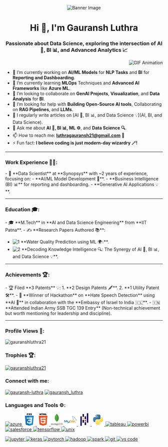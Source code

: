 <!-- Add a banner image above the greeting -->
<p align="center">
  <img src=""C:\Users\gauransh\Downloads\github-header-image.png"" alt="Banner Image" />
</p>

<h1 align="center">Hi 👋, I'm Gauransh Luthra</h1>
<h3 align="center">Passionate about Data Science, exploring the intersection of AI 🤖, BI 📊, and Advanced Analytics 📈</h3>

<!-- GIF Animation on the top right -->
<p align="right">
  <img src="https://via.placeholder.com/300x200.gif?text=Welcome+to+my+profile+%F0%9F%92%AF" alt="GIF Animation" />
</p>

- 🔭 I’m currently working on **AI/ML Models** for **NLP Tasks** and **BI** for **Reporting and Dashboarding**.
- 🌱 I’m currently learning **MLOps** Techniques and **Advanced AI Frameworks** like **Azure ML**.
- 👯 I’m looking to collaborate on **GenAI Projects**, **Visualization**, and **Data Analysis** for **BI**.
- 🤝 I’m looking for help with **Building Open-Source AI tools**, Collaborating on **RAG Pipelines**, and **LLMs**.
- 📝 I regularly write articles on [AI 🤖, BI 📊, and Data Science 💡](AI, BI, and Data Science).
- 💬 Ask me about **AI 🤖, BI 📊, ML ⚙️**, and **Data Science 🔍**.
- 📫 How to reach me: **luthragauransh21@gmail.com** 📧
- ⚡ Fun fact: **I believe coding is just modern-day wizardry 🪄!**

---

<h3 align="left">Work Experience 🧑‍💻:</h3>
- 🏢 **Data Scientist** at **Synopsys** with ~2 years of experience, focusing on:
  - **AI/ML Model Development 🤖**.
  - **Business Intelligence (BI) 📊** for reporting and dashboarding.
  - **Generative AI Applications 💡**.

---

<h3 align="left">Education 🎓:</h3>
- 🎓 **M.Tech** in **AI and Data Science Engineering** from **IIT Patna**.
- ✍️ **Research Papers Authored 📚**:
  <ul>
    <li>
      <img src="https://img.icons8.com/color/48/000000/1.png" width="20" alt="1"> **Water Quality Prediction using ML 🌍💧**.
    </li>
    <li>
      <img src="https://img.icons8.com/color/48/000000/2.png" width="20" alt="2"> **Decoding Knowledge Intelligence 🔍: The Synergy of AI 🤖, BI 📊, and Data Science 💡**.
    </li>
  </ul>

---

<h3 align="left">Achievements 🏆:</h3>
- 🏆 Filed **3 Patents** 💡:
  1. **2 Design Patents 🖋️**.
  2. **1 Utility Patent 🛠️**.
- 🥇 **Winner of Hackathon** on **Hate Speech Detection** using **AI 🤖** in collaboration with the **Embassy of Israel to India 🇮🇱**.
- 🇮🇳 **Attended Indian Army SSB TGC 139 Entry** (Non-technical achievement but worth mentioning for leadership and discipline).

---

<h3 align="left">Profile Views 👀:</h3>
<p align="left"> 
  <img src="https://komarev.com/ghpvc/?username=gauranshluthra21&label=Profile%20views&color=0e75b6&style=flat" alt="gauranshluthra21" /> 
</p>

<h3 align="left">Trophies 🏆:</h3>
<p align="left"> 
  <a href="https://github.com/ryo-ma/github-profile-trophy">
    <img src="https://github-profile-trophy.vercel.app/?username=gauranshluthra21" alt="gauranshluthra21" />
  </a> 
</p>

<h3 align="left">Connect with me:</h3>
<p align="left">
<a href="https://linkedin.com/in/gauransh-luthra" target="blank"><img align="center" src="https://raw.githubusercontent.com/rahuldkjain/github-profile-readme-generator/master/src/images/icons/Social/linked-in-alt.svg" alt="gauransh-luthra" height="30" width="40" /></a>
<a href="https://instagram.com/gauransh_luthra" target="blank"><img align="center" src="https://raw.githubusercontent.com/rahuldkjain/github-profile-readme-generator/master/src/images/icons/Social/instagram.svg" alt="gauransh_luthra" height="30" width="40" /></a>
</p>


<h3 align="left">Languages and Tools ⚙️:</h3>
<p align="left"> 
  <a href="https://azure.microsoft.com/en-in/" target="_blank" rel="noreferrer"> <img src="https://www.vectorlogo.zone/logos/microsoft_azure/microsoft_azure-icon.svg" alt="azure" width="40" height="40"/> </a> 
  <a href="https://www.w3schools.com/css/" target="_blank" rel="noreferrer"> <img src="https://raw.githubusercontent.com/devicons/devicon/master/icons/css3/css3-original-wordmark.svg" alt="css3" width="40" height="40"/> </a> 
  <a href="https://www.w3.org/html/" target="_blank" rel="noreferrer"> <img src="https://raw.githubusercontent.com/devicons/devicon/master/icons/html5/html5-original-wordmark.svg" alt="html5" width="40" height="40"/> </a> 
  <a href="https://www.mongodb.com/" target="_blank" rel="noreferrer"> <img src="https://raw.githubusercontent.com/devicons/devicon/master/icons/mongodb/mongodb-original-wordmark.svg" alt="mongodb" width="40" height="40"/> </a> 
  <a href="https://www.mysql.com/" target="_blank" rel="noreferrer"> <img src="https://raw.githubusercontent.com/devicons/devicon/master/icons/mysql/mysql-original-wordmark.svg" alt="mysql" width="40" height="40"/> </a> 
  <a href="https://pandas.pydata.org/" target="_blank" rel="noreferrer"> <img src="https://raw.githubusercontent.com/devicons/devicon/2ae2a900d2f041da66e950e4d48052658d850630/icons/pandas/pandas-original.svg" alt="pandas" width="40" height="40"/> </a> 
  <a href="https://www.python.org" target="_blank" rel="noreferrer"> <img src="https://raw.githubusercontent.com/devicons/devicon/master/icons/python/python-original.svg" alt="python" width="40" height="40"/> </a> 
  <a href="https://www.tableau.com" target="_blank" rel="noreferrer"> <img src="https://img.icons8.com/?size=100&id=9Kvi1p1F0tUo&format=png&color=000000" alt="tableau" width="40" height="40"/> </a> 
  <a href="https://powerbi.microsoft.com/" target="_blank" rel="noreferrer"> <img src="https://img.icons8.com/?size=100&id=3sGOUDo9nJ4k&format=png&color=000000" alt="powerbi" width="40" height="40"/> </a> 
  <a href="https://www.salesforce.com/" target="_blank" rel="noreferrer"> <img src="https://img.icons8.com/?size=100&id=38804&format=png&color=000000" alt="salesforce" width="40" height="40"/> </a> 
  <a href="https://www.tensorflow.org/" target="_blank" rel="noreferrer"> <img src="https://img.icons8.com/?size=100&id=n3QRpDA7KZ7P&format=png&color=000000" alt="tensorflow" width="40" height="40"/> </a> 
  <a href="https://www.unix.com/" target="_blank" rel="noreferrer"> <img src="https://img.icons8.com/?size=100&id=19292&format=png&color=000000" alt="unix" width="40" height="40"/> </a> 
  
  <!-- Additional tools for Data Scientist -->
  <a href="https://jupyter.org/" target="_blank" rel="noreferrer"> <img src="https://img.icons8.com/?size=100&id=J0SgMWzAxqFj&format=png&color=000000" alt="jupyter" width="40" height="40"/> </a>
  <a href="https://www.microsoft.com/en-us/microsoft-365/excel" target="_blank" rel="noreferrer"> <img src="https://img.icons8.com/?size=100&id=13654&format=png&color=000000" alt="keras" width="40" height="40"/> </a>
  <a href="https://pytorch.org/" target="_blank" rel="noreferrer"> <img src="https://img.icons8.com/?size=100&id=jH4BpkMnRrU5&format=png&color=000000" alt="pytorch" width="40" height="40"/> </a>
  <a href="https://hadoop.apache.org/" target="_blank" rel="noreferrer"> <img src="https://img.icons8.com/?size=100&id=69132&format=png&color=000000" alt="hadoop" width="40" height="40"/> </a>
  <a href="https://spark.apache.org/" target="_blank" rel="noreferrer"> <img src="https://img.icons8.com/?size=100&id=0cRqPqlItA0E&format=png&color=000000" alt="spark" width="40" height="40"/> </a>
  <a href="https://git-scm.com/" target="_blank" rel="noreferrer"> <img src="https://img.icons8.com/?size=100&id=20906&format=png&color=000000" alt="git" width="40" height="40"/> </a>
  <a href="https://code.visualstudio.com/" target="_blank" rel="noreferrer"> <img src="https://img.icons8.com/?size=100&id=48455&format=png&color=000000" alt="vs code" width="40" height="40"/> </a>
</p>



